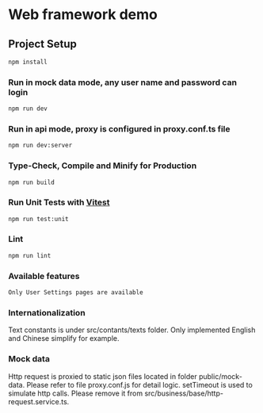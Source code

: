 # Web framework demo

## Project Setup

```sh
npm install
```

### Run in mock data mode, any user name and password can login

```sh
npm run dev
```

### Run in api mode, proxy is configured in proxy.conf.ts file

```sh
npm run dev:server
```

### Type-Check, Compile and Minify for Production

```sh
npm run build
```

### Run Unit Tests with [Vitest](https://vitest.dev/)

```sh
npm run test:unit
```

### Lint

```sh
npm run lint
```

### Available features

```sh
Only User Settings pages are available
```

### Internationalization

Text constants is under src/contants/texts folder. Only implemented English and Chinese simplify for example.

### Mock data

Http request is proxied to static json files located in folder public/mock-data. 
Please refer to file proxy.conf.js for detail logic.
setTimeout is used to simulate http calls. Please remove it from src/business/base/http-request.service.ts.